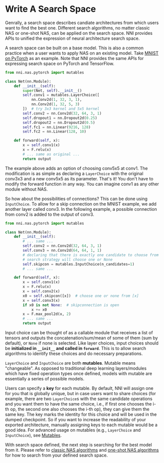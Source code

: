 # Write A Search Space

Genrally, a search space describes candiate architectures from which users want to find the best one. Different search algorithms, no matter classic NAS or one-shot NAS, can be applied on the search space. NNI provides APIs to unified the expression of neural architecture search space.

A search space can be built on a base model. This is also a common practice when a user wants to apply NAS on an existing model. Take [MNIST on PyTorch](https://github.com/pytorch/examples/blob/master/mnist/main.py) as an example. Note that NNI provides the same APIs for expressing search space on PyTorch and TensorFlow.

```python
from nni.nas.pytorch import mutables

class Net(nn.Module):
    def __init__(self):
        super(Net, self).__init__()
        self.conv1 = mutables.LayerChoice([
            nn.Conv2d(1, 32, 3, 1),
            nn.Conv2d(1, 32, 5, 3)
        ])  # try 3x3 kernel and 5x5 kernel
        self.conv2 = nn.Conv2d(32, 64, 3, 1)
        self.dropout1 = nn.Dropout2d(0.25)
        self.dropout2 = nn.Dropout2d(0.5)
        self.fc1 = nn.Linear(9216, 128)
        self.fc2 = nn.Linear(128, 10)

    def forward(self, x):
        x = self.conv1(x)
        x = F.relu(x)
        # ... same as original ...
        return output
```

The example above adds an option of choosing conv5x5 at conv1. The modification is as simple as declaring a `LayerChoice` with the original conv3x3 and a new conv5x5 as its parameter. That's it! You don't have to modify the forward function in any way. You can imagine conv1 as any other module without NAS.

So how about the possibilities of connections? This can be done using `InputChoice`. To allow for a skip connection on the MNIST example, we add another layer called conv3. In the following example, a possible connection from conv2 is added to the output of conv3.

```python
from nni.nas.pytorch import mutables

class Net(nn.Module):
    def __init__(self):
        # ... same ...
        self.conv2 = nn.Conv2d(32, 64, 3, 1)
        self.conv3 = nn.Conv2d(64, 64, 1, 1)
        # declaring that there is exactly one candidate to choose from
        # search strategy will choose one or None
        self.skipcon = mutables.InputChoice(n_candidates=1)
        # ... same ...

    def forward(self, x):
        x = self.conv1(x)
        x = F.relu(x)
        x = self.conv2(x)
        x0 = self.skipcon([x])  # choose one or none from [x]
        x = self.conv3(x)
        if x0 is not None:  # skipconnection is open
            x += x0
        x = F.max_pool2d(x, 2)
        # ... same ...
        return output
```

Input choice can be thought of as a callable module that receives a list of tensors and outputs the concatenation/sum/mean of some of them (sum by default), or `None` if none is selected. Like layer choices, input choices should be **initialized in `__init__` and called in `forward`**. This is to allow search algorithms to identify these choices and do necessary preparations.

`LayerChoice` and `InputChoice` are both **mutables**. Mutable means "changeable". As opposed to traditional deep learning layers/modules which have fixed operation types once defined, models with mutable are essentially a series of possible models.

Users can specify a **key** for each mutable. By default, NNI will assign one for you that is globally unique, but in case users want to share choices (for example, there are two `LayerChoice`s with the same candidate operations and you want them to have the same choice, i.e., if first one chooses the i-th op, the second one also chooses the i-th op), they can give them the same key. The key marks the identity for this choice and will be used in the dumped checkpoint. So if you want to increase the readability of your exported architecture, manually assigning keys to each mutable would be a good idea. For advanced usage on mutables (e.g., `LayerChoice` and `InputChoice`), see [Mutables](./NasReference.md).

With search space defined, the next step is searching for the best model from it. Please refer to [classic NAS algorithms](./ClassicNas.md) and [one-shot NAS algorithms](./NasGuide.md) for how to search from your defined search space.